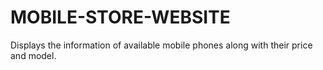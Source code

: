 # MOBILE-STORE-WEBSITE

Displays the information of available mobile phones along with their price and model.

